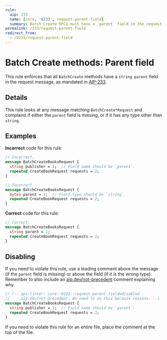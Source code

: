 ```yaml
---
rule:
  aip: 233
  name: [core, '0233', request-parent-field]
  summary: Batch Create RPCs must have a `parent` field in the request.
permalink: /233/request-parent-field
redirect_from:
  - /0233/request-parent-field
---
```


# Batch Create methods: Parent field

This rule enforces that all `BatchCreate` methods have a `string parent` field
in the request message, as mandated in [AIP-233][].

## Details

This rule looks at any message matching `BatchCreate*Request` and complains if
either the `parent` field is missing, or if it has any type other than
`string`.

## Examples

**Incorrect** code for this rule:

```proto
// Incorrect.
message BatchCreateBooksRequest {
  string publisher = 1;  // Field name should be `parent`.
  repeated CreateBookRequest requests = 2;
}
```

```proto
// Incorrect.
message BatchCreateBooksRequest {
  bytes parent = 1;  // Field type should be `string`.
  repeated CreateBookRequest requests = 2;
}
```

**Correct** code for this rule:

```proto
// Correct.
message BatchCreateBooksRequest {
  string parent = 1;
  repeated CreateBookRequest requests = 2;
}
```

## Disabling

If you need to violate this rule, use a leading comment above the message (if
the `parent` field is missing) or above the field (if it is the wrong type).
Remember to also include an [aip.dev/not-precedent][] comment explaining why.

```proto
// (-- api-linter: core::0233::request-parent-field=disabled
//     aip.dev/not-precedent: We need to do this because reasons. --)
message BatchCreateBooksRequest {
  string publisher = 1;  // Field name should be `parent`.
  repeated CreateBookRequest requests = 2;
}
```

If you need to violate this rule for an entire file, place the comment at the
top of the file.

[aip-233]: https://aip.dev/233
[aip.dev/not-precedent]: https://aip.dev/not-precedent
